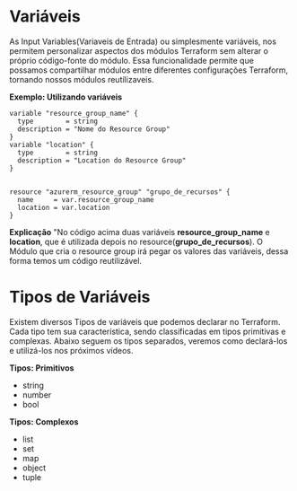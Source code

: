 # Variáveis

As Input Variables(Variaveis de Entrada) ou simplesmente variáveis, nos permitem personalizar aspectos dos módulos Terraform sem alterar o próprio código-fonte do módulo. Essa funcionalidade permite que possamos compartilhar módulos entre diferentes configurações Terraform, tornando nossos módulos reutílizaveis.

**Exemplo: Utilizando variáveis**

```
variable "resource_group_name" {
  type        = string
  description = "Nome do Resource Group"
}
variable "location" {
  type        = string
  description = "Location do Resource Group"
}


resource "azurerm_resource_group" "grupo_de_recursos" {
  name     = var.resource_group_name
  location = var.location
}

```

**Explicação**
"No código acima duas variáveis **resource_group_name**  e **location**, que é utilizada depois no resource(**grupo_de_recursos**). O Módulo que cria o resource group irá pegar os valores das variáveis, dessa forma temos um código reutilizável.


# Tipos de Variáveis
Existem diversos Tipos de variáveis que podemos declarar no Terraform. Cada tipo tem sua característica, sendo classificadas em tipos primitivas e complexas.
Abaixo seguem os tipos separados, veremos como declará-los e utilizá-los nos próximos vídeos.

**Tipos: Primitivos**
- string
- number
- bool

**Tipos: Complexos**
- list
- set
- map
- object
- tuple













